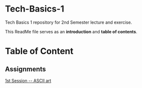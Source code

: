 # Tech-Basics-1
Tech Basics 1 repository for 2nd Semester lecture and exercise. 

This ReadMe file serves as an **introduction** and **table of contents**.


# Table of Content

## Assignments

[1st Session -- ASCII art](https://github.com/CrvptiK/Tech-Basics-1/blob/main/assignments/week%201/ASCII)
